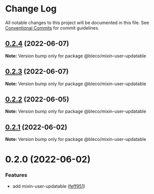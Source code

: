 # Change Log

All notable changes to this project will be documented in this file.
See [Conventional Commits](https://conventionalcommits.org) for commit guidelines.

## [0.2.4](https://gitr.net/betaly/bleco/compare/@bleco/mixin-user-updatable@0.2.3...@bleco/mixin-user-updatable@0.2.4) (2022-06-07)

**Note:** Version bump only for package @bleco/mixin-user-updatable





## [0.2.3](https://gitr.net/betaly/bleco/compare/@bleco/mixin-user-updatable@0.2.2...@bleco/mixin-user-updatable@0.2.3) (2022-06-07)

**Note:** Version bump only for package @bleco/mixin-user-updatable





## [0.2.2](https://gitr.net/betaly/bleco/compare/@bleco/mixin-user-updatable@0.2.1...@bleco/mixin-user-updatable@0.2.2) (2022-06-05)

**Note:** Version bump only for package @bleco/mixin-user-updatable





## [0.2.1](https://gitr.net/betaly/bleco/compare/@bleco/mixin-user-updatable@0.2.0...@bleco/mixin-user-updatable@0.2.1) (2022-06-02)

**Note:** Version bump only for package @bleco/mixin-user-updatable





# 0.2.0 (2022-06-02)


### Features

* add mixin-user-updatable ([feff951](https://gitr.net/betaly/bleco/commits/feff951bc6bb404fb9a3bf3a26a9f168da874eaa))

